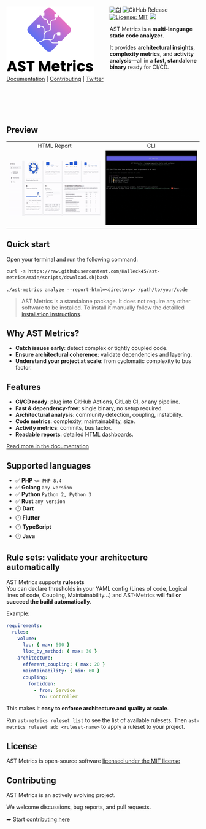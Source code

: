 <h1><img alt="AST Metrics" src="https://raw.githubusercontent.com/Halleck45/ast-metrics/main/docs/logo-condensed.png" height="180px" align="left" style="margin-right:40px"/></h1>

[![CI](https://github.com/Halleck45/ast-metrics/actions/workflows/test.yml/badge.svg)](https://github.com/Halleck45/ast-metrics/actions/workflows/test.yml)
![GitHub Release](https://img.shields.io/github/v/release/Halleck45/ast-metrics)
[![License: MIT](https://img.shields.io/badge/License-MIT-yellow.svg)](https://opensource.org/licenses/MIT)
[![](https://img.shields.io/static/v1?label=Sponsor&message=%E2%9D%A4&logo=GitHub&color=%23fe8e86)](https://github.com/sponsors/Halleck45)


AST Metrics is a **multi-language static code analyzer**.  

It provides **architectural insights**, **complexity metrics**, and **activity analysis**—all in a **fast, standalone binary** ready for CI/CD.

[Documentation](https://halleck45.github.io/ast-metrics/) | [Contributing](.github/CONTRIBUTING.md) | [Twitter](https://twitter.com/Halleck45)

<br/><br/>
<br/><br/>

## Preview

<table>
    <tr>
        <td width="50%" style="text-align:center">
            HTML Report
        </td>
        <td width="50%" style="text-align:center">
            CLI
        </td>
    </tr>
    <tr>
        <td width="50%" style="text-align:center">
            <img src="./docs/preview-ast-metrics.gif" alt="AST Metrics HTML report"/>
        </td>
        <td width="50%" style="text-align:center">
            <img src="./docs/preview.gif" alt="AST Metrics CLI report"/>
        </td>
    </tr>
</table>



## Quick start

Open your terminal and run the following command:

```console
curl -s https://raw.githubusercontent.com/Halleck45/ast-metrics/main/scripts/download.sh|bash

./ast-metrics analyze --report-html=<directory> /path/to/your/code
```

> AST Metrics is a standalone package. It does not require any other software to be installed.
> To install it manually follow the detailled [installation instructions](https://halleck45.github.io/ast-metrics/getting-started/install/).

## Why AST Metrics?

- **Catch issues early**: detect complex or tightly coupled code.
- **Ensure architectural coherence**: validate dependencies and layering.
- **Understand your project at scale**: from cyclomatic complexity to bus factor.

## Features

+ **CI/CD ready**: plug into GitHub Actions, GitLab CI, or any pipeline.
+ **Fast & dependency-free**: single binary, no setup required.
+ **Architectural analysis**: community detection, coupling, instability.
+ **Code metrics**: complexity, maintainability, size.
+ **Activity metrics**: commits, bus factor.
+ **Readable reports**: detailed HTML dashboards.

[Read more in the documentation](https://halleck45.github.io/ast-metrics/)

## Supported languages

+ ✅ **PHP** `<= PHP 8.4`
+ ✅ **Golang** `any version`
+ ✅ **Python** `Python 2, Python 3`
+ ✅ **Rust** `any version`
+ 🕛 **Dart**
+ 🕛 **Flutter**
+ 🕛 **TypeScript**
+ 🕛 **Java**

## Rule sets: validate your architecture automatically

AST Metrics supports **rulesets**  
You can declare thresholds in your YAML config (Lines of code, Logical lines of code, Coupling, Maintainability...) and AST-Metrics will **fail or succeed the build automatically**.

Example:

```yaml
requirements:
  rules:
    volume:
      loc: { max: 500 }
      lloc_by_method: { max: 30 }
    architecture:
      efferent_coupling: { max: 20 }
      maintainability: { min: 60 }
      coupling:
        forbidden:
          - from: Service
            to: Controller
```

This makes it **easy to enforce architecture and quality at scale**.

Run `ast-metrics ruleset list` to see the list of available rulesets. Then `ast-metrics ruleset add <ruleset-name>` to apply a ruleset to your project.

## License

AST Metrics is open-source software [licensed under the MIT license](LICENSE)


## Contributing

AST Metrics is an actively evolving project.

We welcome discussions, bug reports, and pull requests.

➡️ Start [contributing here](.github/CONTRIBUTING.md)
